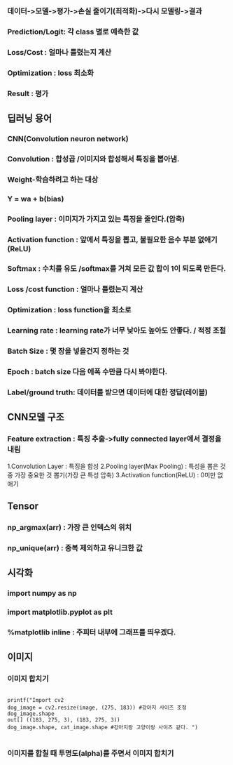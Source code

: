 ### 데이터->모델->평가->손실 줄이기(최적화)->다시 모델링->결과
### Prediction/Logit: 각 class 별로 예측한 값
### Loss/Cost : 얼마나 틀렸는지 계산
### Optimization : loss 최소화
### Result : 평가   


딥러닝 용어
----------

### CNN(Convolution neuron network)
### Convolution : 합성곱 /이미지와 합성해서 특징을 뽑아냄.
### Weight-학습하려고 하는 대상
### Y = wa + b(bias)
### Pooling layer : 이미지가 가지고 있는 특징을 줄인다.(압축)
### Activation function : 앞에서 특징을 뽑고, 불필요한 음수 부분 없애기(ReLU)
### Softmax : 수치를 유도 /softmax를 거쳐 모든 값 합이 1이 되도록 만든다.
### Loss /cost function : 얼마나 틀렸는지 계산
### Optimization : loss function을 최소로 
### Learning rate : learning rate가 너무 낮아도 높아도 안좋다. / 적정 조절
### Batch Size : 몇 장을 넣을건지 정하는 것
### Epoch : batch size 다음 에폭 수만큼 다시 봐야한다.
### Label/ground truth: 데이터를 받으면 데이터에 대한 정답(레이블)   
CNN모델 구조
-----------
### Feature extraction : 특징 추출->fully connected layer에서 결정을 내림
1.Convolution Layer : 특징을 합성
2.Pooling layer(Max Pooling) : 특성을 뽑은 것 중 가장 중요한 것 뽑기(가장 큰 특성 압축)
3.Activation function(ReLU) : 0미만 없애기   

Tensor
------
### np_argmax(arr) : 가장 큰 인덱스의 위치
### np_unique(arr) : 중복 제외하고 유니크한 값   

시각화
------
### import numpy as np
### import matplotlib.pyplot as plt

### %matplotlib inline : 주피터 내부에 그래프를 띄우겠다.   
이미지
------
### 이미지 합치기
<pre>
<code>
printf("Import cv2
dog_image = cv2.resize(image, (275, 183)) #강아지 사이즈 조정
dog_image.shape
out[] ((183, 275, 3), (183, 275, 3))
dog_image.shape, cat_image.shape #강아지랑 고양이랑 사이즈 같다. ")
</code>
</pre>


### 이미지를 합칠 때 투명도(alpha)를 주면서 이미지 합치기 
